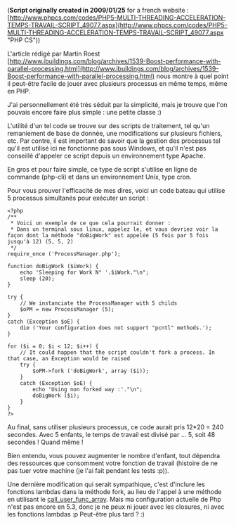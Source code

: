 (**Script originally created in 2009/01/25** for a french website : [http://www.phpcs.com/codes/PHP5-MULTI-THREADING-ACCELERATION-TEMPS-TRAVAIL-SCRIPT_49077.aspx](http://www.phpcs.com/codes/PHP5-MULTI-THREADING-ACCELERATION-TEMPS-TRAVAIL-SCRIPT_49077.aspx "PHP CS"))

L'article rédigé par Martin Roest [http://www.ibuildings.com/blog/archives/1539-Boost-performance-with-parallel-processing.html](http://www.ibuildings.com/blog/archives/1539-Boost-performance-with-parallel-processing.html) nous montre à quel point il peut-être facile de jouer avec plusieurs processus en même temps, même en PHP.

J'ai personnellement été très séduit par la simplicité, mais je trouve que l'on pouvais encore faire plus simple : une petite classe :)

L'utilité d'un tel code se trouve sur des scripts de traitement, tel qu'un remaniement de base de donnée, une modifications sur plusieurs fichiers, etc. Par contre, il est important de savoir que la gestion des processus tel qu'il est utilisé ici ne fonctionne pas sous Windows, et qu'il n'est pas conseillé d'appeler ce script depuis un environnement type Apache.

En gros et pour faire simple, ce type de script s'utilise en ligne de commande (php-cli) et dans un environnement Unix, type cron.

Pour vous prouver l'efficacité de mes dires, voici un code bateau qui utilise 5 processus simultanés pour exécuter un script :

	<?php
	/**
	 * Voici un exemple de ce que cela pourrait donner :
	 * Dans un terminal sous linux, appelez le, et vous devriez voir la façon dont la méthode "doBigWork" est appelée (5 fois par 5 fois jusqu'à 12) (5, 5, 2)
	 */
	require_once ('ProcessManager.php');
	
	function doBigWork ($iWork) {
		echo 'Sleeping for Work N° '.$iWork."\n";
		sleep (20);
	}
	
	try {
		// We instanciate the ProcessManager with 5 childs
		$oPM = new ProcessManager (5);
	}
	catch (Exception $oE) {
		die ('Your configuration does not support "pcntl" methods.');
	}
	
	for ($i = 0; $i < 12; $i++) {
		// It could happen that the script couldn't fork a process. In that case, an Exception would be raised
		try {
			$oPM->fork ('doBigWork', array ($i));
		}
		catch (Exception $oE) {
			echo 'Using non forked way :'."\n";
			doBigWork ($i);
		}
	}
	?>

Au final, sans utiliser plusieurs processus, ce code aurait pris 12*20 = 240 secondes.
Avec 5 enfants, le temps de travail est divisé par ... 5, soit 48 secondes ! Quand même !

Bien entendu, vous pouvez augmenter le nombre d'enfant, tout dépendra des ressources que consomment votre fonction de travail (histoire de ne pas tuer votre machine (je l'ai fait pendant les tests :p)).

Une dernière modification qui serait sympathique, c'est d'inclure les fonctions lambdas dans la méthode fork, au lieu de l'appel à une méthode en utilisant le [call_user_func_array](http://fr2.php.net/call_user_func_array). Mais ma configuration actuelle de Php n'est pas encore en 5.3, donc je ne peux ni jouer avec les closures, ni avec les fonctions lambdas :p Peut-être plus tard ? :)
